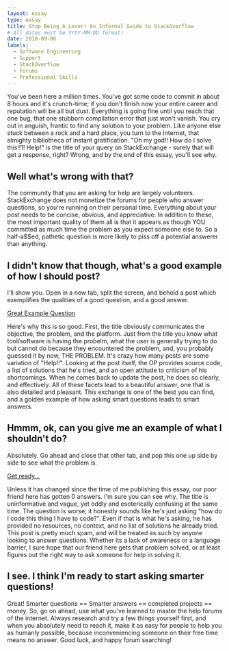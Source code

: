 ```yaml
---
layout: essay
type: essay
title: Stop Being A Loser! An Informal Guide to StackOverflow
# All dates must be YYYY-MM-DD format!
date: 2018-09-06
labels:
  - Software Engineering
  - Support
  - StackOverflow
  - Forums
  - Professional Skills
---
```


You've been here a million times. You've got some code to commit in about 8 hours and it's crunch-time; if you don't finish now your
entire career and reputation will be all but dust. Everything is going fine until you reach that one bug, that one stubborn compilation
error that just won't vanish. You cry out in anguish, frantic to find any solution to your problem. Like anyone else stuck between a
rock and a hard place, you turn to the Internet, that almighty bibliotheca of instant gratification. "Oh my god!! How do I solve
this!!1! Help!" is the title of your query on StackExchange - surely that will get a response, right? Wrong, and by the end of this
essay, you'll see why.

## Well what's wrong with that?

The community that you are asking for help are largely volunteers. StackExchange does not monetize the forums for people who answer
questions, so you're running on their personal time. Everything about your post needs to be concise, obvious, and appreciative. In
addition to these, the most important quality of them all is that it appears as though YOU committed as much time the problem as you
expect someone else to. So a half-a$$ed, pathetic question is more likely to piss off a potential answerer than anything.

## I didn't know that though, what's a good example of how I should post?

I'll show you. Open in a new tab, split the screen, and behold a post which exemplifies the qualities of a good question, and a good
answer. 

[Great Example Question](https://stackoverflow.com/questions/51848999/collatz-conjecture-python-incorrect-output-above-2-trillion-only)

Here's why this is so good. First, the title obviously communicates the objective, the problem, and the platform. Just from the title
you know what tool/software is having the probelm, what the user is generally trying to do but cannot do because they encountered the
problem, and, you probably guessed it by now, THE PROBLEM. It's crazy how many posts are some variation of "Help!!". Looking at the post
itself, the OP provides source code, a list of solutions that he's tried, and an open attitude to criticism of his shortcomings. When he
comes back to update the post, he does so clearly, and effectively. All of these facets lead to a beautiful answer, one that is also
detailed and pleasant. This exchange is one of the best you can find, and a golden example of how asking smart questions leads to smart
answers.

## Hmmm, ok, can you give me an example of what I shouldn't do?

Absolutely. Go ahead and close that other tab, and pop this one up side by side to see what the problem is.

[Get ready...](https://stackoverflow.com/questions/52215209/feature-creation-cucumber-tests)

Unless it has changed since the time of me publishing this essay, our poor friend here has gotten 0 answers. I'm sure you can see why.
The title is uninformative and vague, yet oddly and esoterically confusing at the same time. The question is worse; it honestly sounds
like he's just asking "how do I code this thing I have to code?". Even if that is what he's asking, he has provided no resources, no
context, and no list of solutions he already tried. This post is pretty much spam, and will be treated as such by anyone looking to
answer questions. Whether its a lack of awareness or a language barrier, I sure hope that our friend here gets that problem solved, or
at least figures out the right way to ask someone for help in solving it.

## I see. I think I'm ready to start asking smarter questions!

Great! Smarter questions == Smarter answers == completed projects == money. So, go on ahead, use what you've learned to master the help
forums of the internet. Always research and try a few things yourself first, and when you absolutely need to reach it, make it as easy
for people to help you as humanly possible, because inconveniencing someone on their free time means no answer. Good luck, and happy
forum searching!
